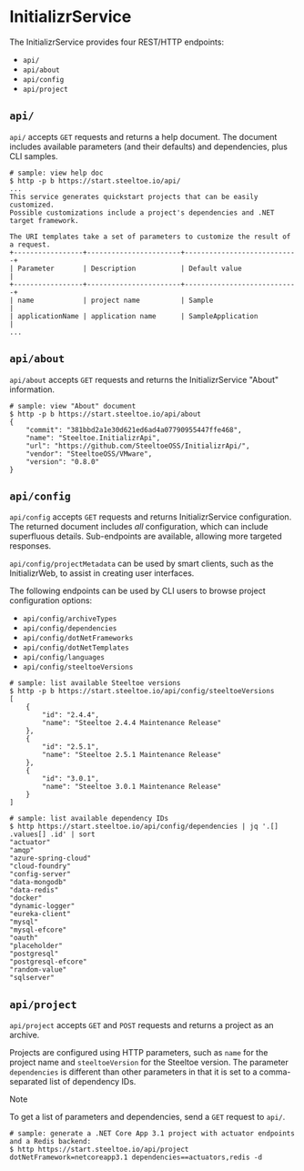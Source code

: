 # InitializrService

The InitializrService provides four REST/HTTP endpoints:

* `api/`
* `api/about`
* `api/config`
* `api/project`

## `api/`

`api/` accepts `GET` requests and returns a help document.
The document includes available parameters (and their defaults) and dependencies, plus CLI samples.

```shell
# sample: view help doc
$ http -p b https://start.steeltoe.io/api/
...
This service generates quickstart projects that can be easily customized.
Possible customizations include a project's dependencies and .NET target framework.

The URI templates take a set of parameters to customize the result of a request.
+-----------------+-----------------------+----------------------------+
| Parameter       | Description           | Default value              |
+-----------------+-----------------------+----------------------------+
| name            | project name          | Sample                     |
| applicationName | application name      | SampleApplication          |
...
```

## `api/about`

`api/about` accepts `GET` requests and returns the InitializrService "About" information.

```shell
# sample: view "About" document
$ http -p b https://start.steeltoe.io/api/about
{
    "commit": "381bbd2a1e30d621ed6ad4a07790955447ffe468",
    "name": "Steeltoe.InitializrApi",
    "url": "https://github.com/SteeltoeOSS/InitializrApi/",
    "vendor": "SteeltoeOSS/VMware",
    "version": "0.8.0"
}
```

## `api/config`

`api/config` accepts `GET` requests and returns InitializrService configuration.
The returned document includes *all* configuration, which can include superfluous details.
Sub-endpoints are available, allowing more targeted responses.

`api/config/projectMetadata` can be used by smart clients, such as the InitializrWeb, to assist in creating user interfaces.

The following endpoints can be used by CLI users to browse project configuration options:

* `api/config/archiveTypes`
* `api/config/dependencies`
* `api/config/dotNetFrameworks`
* `api/config/dotNetTemplates`
* `api/config/languages`
* `api/config/steeltoeVersions`

```shell
# sample: list available Steeltoe versions
$ http -p b https://start.steeltoe.io/api/config/steeltoeVersions
[
    {
        "id": "2.4.4",
        "name": "Steeltoe 2.4.4 Maintenance Release"
    },
    {
        "id": "2.5.1",
        "name": "Steeltoe 2.5.1 Maintenance Release"
    },
    {
        "id": "3.0.1",
        "name": "Steeltoe 3.0.1 Maintenance Release"
    }
]

# sample: list available dependency IDs
$ http https://start.steeltoe.io/api/config/dependencies | jq '.[] .values[] .id' | sort
"actuator"
"amqp"
"azure-spring-cloud"
"cloud-foundry"
"config-server"
"data-mongodb"
"data-redis"
"docker"
"dynamic-logger"
"eureka-client"
"mysql"
"mysql-efcore"
"oauth"
"placeholder"
"postgresql"
"postgresql-efcore"
"random-value"
"sqlserver"
```

## `api/project`

`api/project` accepts `GET` and `POST` requests and returns a project as an archive.

Projects are configured using HTTP parameters, such as `name` for the project name and `steeltoeVersion` for the Steeltoe version.
The parameter `dependencies` is different than other parameters in that it is set to a comma-separated list of dependency IDs.

> [!NOTE]
> To get a list of parameters and dependencies, send a `GET` request to `api/`.

```shell
# sample: generate a .NET Core App 3.1 project with actuator endpoints and a Redis backend:
$ http https://start.steeltoe.io/api/project dotNetFramework=netcoreapp3.1 dependencies==actuators,redis -d
```

